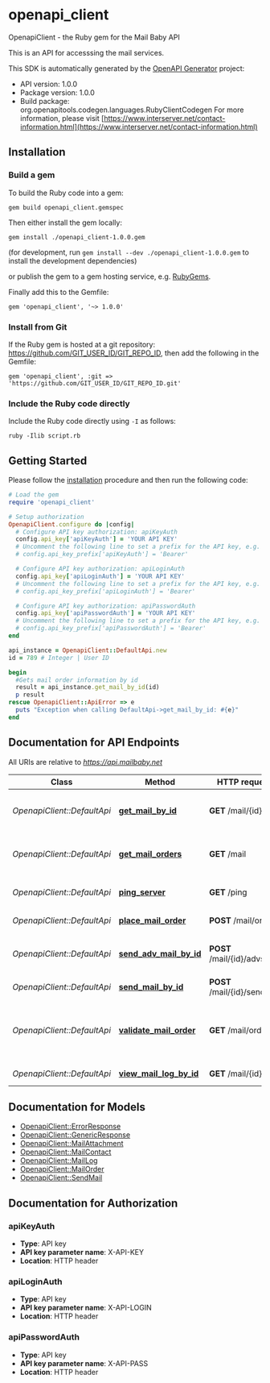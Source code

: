 # openapi_client

OpenapiClient - the Ruby gem for the Mail Baby API

This is an API for accesssing the mail services.

This SDK is automatically generated by the [OpenAPI Generator](https://openapi-generator.tech) project:

- API version: 1.0.0
- Package version: 1.0.0
- Build package: org.openapitools.codegen.languages.RubyClientCodegen
For more information, please visit [https://www.interserver.net/contact-information.html](https://www.interserver.net/contact-information.html)

## Installation

### Build a gem

To build the Ruby code into a gem:

```shell
gem build openapi_client.gemspec
```

Then either install the gem locally:

```shell
gem install ./openapi_client-1.0.0.gem
```

(for development, run `gem install --dev ./openapi_client-1.0.0.gem` to install the development dependencies)

or publish the gem to a gem hosting service, e.g. [RubyGems](https://rubygems.org/).

Finally add this to the Gemfile:

    gem 'openapi_client', '~> 1.0.0'

### Install from Git

If the Ruby gem is hosted at a git repository: https://github.com/GIT_USER_ID/GIT_REPO_ID, then add the following in the Gemfile:

    gem 'openapi_client', :git => 'https://github.com/GIT_USER_ID/GIT_REPO_ID.git'

### Include the Ruby code directly

Include the Ruby code directly using `-I` as follows:

```shell
ruby -Ilib script.rb
```

## Getting Started

Please follow the [installation](#installation) procedure and then run the following code:

```ruby
# Load the gem
require 'openapi_client'

# Setup authorization
OpenapiClient.configure do |config|
  # Configure API key authorization: apiKeyAuth
  config.api_key['apiKeyAuth'] = 'YOUR API KEY'
  # Uncomment the following line to set a prefix for the API key, e.g. 'Bearer' (defaults to nil)
  # config.api_key_prefix['apiKeyAuth'] = 'Bearer'

  # Configure API key authorization: apiLoginAuth
  config.api_key['apiLoginAuth'] = 'YOUR API KEY'
  # Uncomment the following line to set a prefix for the API key, e.g. 'Bearer' (defaults to nil)
  # config.api_key_prefix['apiLoginAuth'] = 'Bearer'

  # Configure API key authorization: apiPasswordAuth
  config.api_key['apiPasswordAuth'] = 'YOUR API KEY'
  # Uncomment the following line to set a prefix for the API key, e.g. 'Bearer' (defaults to nil)
  # config.api_key_prefix['apiPasswordAuth'] = 'Bearer'
end

api_instance = OpenapiClient::DefaultApi.new
id = 789 # Integer | User ID

begin
  #Gets mail order information by id
  result = api_instance.get_mail_by_id(id)
  p result
rescue OpenapiClient::ApiError => e
  puts "Exception when calling DefaultApi->get_mail_by_id: #{e}"
end

```

## Documentation for API Endpoints

All URIs are relative to *https://api.mailbaby.net*

Class | Method | HTTP request | Description
------------ | ------------- | ------------- | -------------
*OpenapiClient::DefaultApi* | [**get_mail_by_id**](docs/DefaultApi.md#get_mail_by_id) | **GET** /mail/{id} | Gets mail order information by id
*OpenapiClient::DefaultApi* | [**get_mail_orders**](docs/DefaultApi.md#get_mail_orders) | **GET** /mail | displays a list of mail service orders
*OpenapiClient::DefaultApi* | [**ping_server**](docs/DefaultApi.md#ping_server) | **GET** /ping | Checks if the server is running
*OpenapiClient::DefaultApi* | [**place_mail_order**](docs/DefaultApi.md#place_mail_order) | **POST** /mail/order | places a mail order
*OpenapiClient::DefaultApi* | [**send_adv_mail_by_id**](docs/DefaultApi.md#send_adv_mail_by_id) | **POST** /mail/{id}/advsend | Sends an Email with Advanced Options
*OpenapiClient::DefaultApi* | [**send_mail_by_id**](docs/DefaultApi.md#send_mail_by_id) | **POST** /mail/{id}/send | Sends an Email
*OpenapiClient::DefaultApi* | [**validate_mail_order**](docs/DefaultApi.md#validate_mail_order) | **GET** /mail/order | validatess order details before placing an order
*OpenapiClient::DefaultApi* | [**view_mail_log_by_id**](docs/DefaultApi.md#view_mail_log_by_id) | **GET** /mail/{id}/log | displays the mail log


## Documentation for Models

 - [OpenapiClient::ErrorResponse](docs/ErrorResponse.md)
 - [OpenapiClient::GenericResponse](docs/GenericResponse.md)
 - [OpenapiClient::MailAttachment](docs/MailAttachment.md)
 - [OpenapiClient::MailContact](docs/MailContact.md)
 - [OpenapiClient::MailLog](docs/MailLog.md)
 - [OpenapiClient::MailOrder](docs/MailOrder.md)
 - [OpenapiClient::SendMail](docs/SendMail.md)


## Documentation for Authorization


### apiKeyAuth


- **Type**: API key
- **API key parameter name**: X-API-KEY
- **Location**: HTTP header

### apiLoginAuth


- **Type**: API key
- **API key parameter name**: X-API-LOGIN
- **Location**: HTTP header

### apiPasswordAuth


- **Type**: API key
- **API key parameter name**: X-API-PASS
- **Location**: HTTP header

